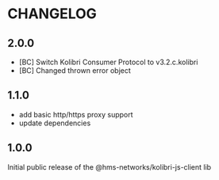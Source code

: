 # CHANGELOG

## 2.0.0

- [BC] Switch Kolibri Consumer Protocol to v3.2.c.kolibri
- [BC] Changed thrown error object

## 1.1.0

- add basic http/https proxy support
- update dependencies

## 1.0.0

Initial public release of the @hms-networks/kolibri-js-client lib
